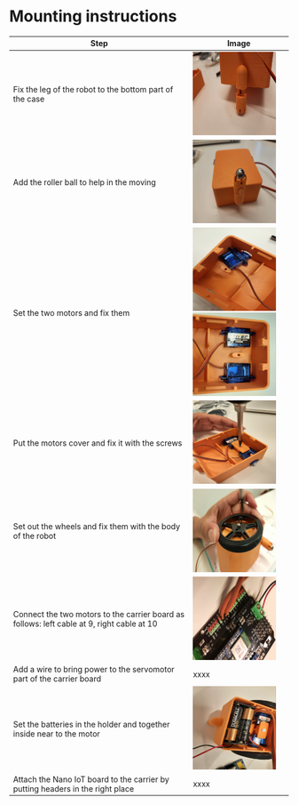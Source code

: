 # Mounting instructions
| Step | Image |
| --- | --- |
| Fix the leg of the robot to the bottom part of the case  | <img src="/doc/pictures/image9.jpg" width="150" height="150">   |
| Add the roller ball to help in the moving | <img src="/doc/pictures/image13.jpg" width="150" height="150"> | 
| Set the two motors and fix them  | <img src="/doc/pictures/image17.jpg" width="150" height="150"> <img src="/doc/pictures/image6.jpg" width="150" height="150"> | 
| Put the motors cover and fix it with the screws   | <img src="/doc/pictures/image8.jpg" width="150" height="150"> | 
| Set out the wheels and fix them with the body of the robot   | <img src="/doc/pictures/image18.jpg" width="150" height="150"> | 
| Connect the two motors to the carrier board as follows: left cable at 9, right cable at 10  | <img src="/doc/pictures/image26.jpg" width="150" height="150">  | 
| Add a wire to bring power to the servomotor part of the carrier board | xxxx | 
|  Set the batteries in the holder and together inside near to the motor   |<img src="/doc/pictures/image21.jpg" width="150" height="150">  | 
| Attach the Nano IoT board to the carrier by putting headers in the right place | xxxx | 
